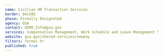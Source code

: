 ```yaml
---
name: Civilian HR Transaction Services
border: 04c585
phase: Formally Designated
agency: GSA
contact: QSMO_Info@gsa.gov
services: Compensation Management, Work Schedule and Leave Management Services
website: gsa.gov/shared-services/newpay
filters: formal hr
published: true
---
```

